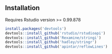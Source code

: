 ## Installation

Requires Rstudio version >= 0.99.878

```r
install.packages('devtools')
devtools::install_github('rstudio/rstudioapi')
devtools::install_github('Rexamine/stringi')
devtools::install_github('hadley/stringr')
devtools::install_github('apintar/reflowLines')
```
